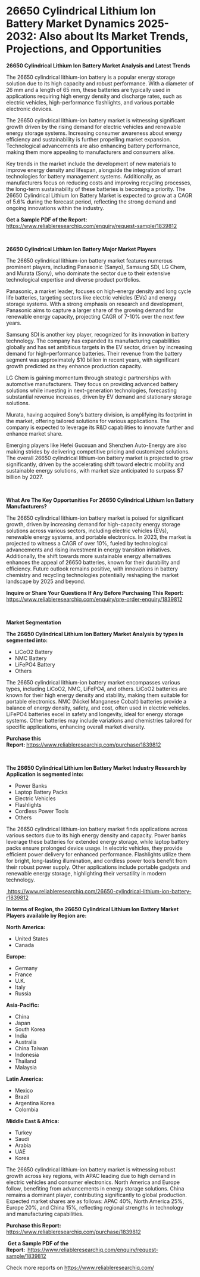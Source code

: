 <p><h1>26650 Cylindrical Lithium Ion Battery Market Dynamics 2025-2032: Also about Its Market Trends, Projections, and Opportunities</h1></p><p><strong>26650 Cylindrical Lithium Ion Battery Market Analysis and Latest Trends</strong></p>
<p><p>The 26650 cylindrical lithium-ion battery is a popular energy storage solution due to its high capacity and robust performance. With a diameter of 26 mm and a length of 65 mm, these batteries are typically used in applications requiring high energy density and discharge rates, such as electric vehicles, high-performance flashlights, and various portable electronic devices.</p><p>The 26650 cylindrical lithium-ion battery market is witnessing significant growth driven by the rising demand for electric vehicles and renewable energy storage systems. Increasing consumer awareness about energy efficiency and sustainability is further propelling market expansion. Technological advancements are also enhancing battery performance, making them more appealing to manufacturers and consumers alike.</p><p>Key trends in the market include the development of new materials to improve energy density and lifespan, alongside the integration of smart technologies for battery management systems. Additionally, as manufacturers focus on reducing costs and improving recycling processes, the long-term sustainability of these batteries is becoming a priority. The 26650 Cylindrical Lithium Ion Battery Market is expected to grow at a CAGR of 5.6% during the forecast period, reflecting the strong demand and ongoing innovations within the industry.</p></p>
<p><strong>Get a Sample PDF of the Report:&nbsp;</strong> <a href="https://www.reliableresearchiq.com/enquiry/request-sample/1839812?utm_campaign=2439&utm_medium=2&utm_source=Github&utm_content=ia&utm_term=14022025&utm_id=26650-cylindrical-lithium-ion-battery">https://www.reliableresearchiq.com/enquiry/request-sample/1839812</a></p>
<p>&nbsp;</p>
<p><strong>26650 Cylindrical Lithium Ion Battery Major Market Players</strong></p>
<p><p>The 26650 cylindrical lithium-ion battery market features numerous prominent players, including Panasonic (Sanyo), Samsung SDI, LG Chem, and Murata (Sony), who dominate the sector due to their extensive technological expertise and diverse product portfolios. </p><p>Panasonic, a market leader, focuses on high-energy density and long cycle life batteries, targeting sectors like electric vehicles (EVs) and energy storage systems. With a strong emphasis on research and development, Panasonic aims to capture a larger share of the growing demand for renewable energy capacity, projecting CAGR of 7-10% over the next few years.</p><p>Samsung SDI is another key player, recognized for its innovation in battery technology. The company has expanded its manufacturing capabilities globally and has set ambitious targets in the EV sector, driven by increasing demand for high-performance batteries. Their revenue from the battery segment was approximately $10 billion in recent years, with significant growth predicted as they enhance production capacity.</p><p>LG Chem is gaining momentum through strategic partnerships with automotive manufacturers. They focus on providing advanced battery solutions while investing in next-generation technologies, forecasting substantial revenue increases, driven by EV demand and stationary storage solutions.</p><p>Murata, having acquired Sony’s battery division, is amplifying its footprint in the market, offering tailored solutions for various applications. The company is expected to leverage its R&D capabilities to innovate further and enhance market share.</p><p>Emerging players like Hefei Guoxuan and Shenzhen Auto-Energy are also making strides by delivering competitive pricing and customized solutions. The overall 26650 cylindrical lithium-ion battery market is projected to grow significantly, driven by the accelerating shift toward electric mobility and sustainable energy solutions, with market size anticipated to surpass $7 billion by 2027.</p></p>
<p>&nbsp;</p>
<p><strong>What Are The Key Opportunities For 26650 Cylindrical Lithium Ion Battery Manufacturers?</strong></p>
<p><p>The 26650 cylindrical lithium-ion battery market is poised for significant growth, driven by increasing demand for high-capacity energy storage solutions across various sectors, including electric vehicles (EVs), renewable energy systems, and portable electronics. In 2023, the market is projected to witness a CAGR of over 10%, fueled by technological advancements and rising investment in energy transition initiatives. Additionally, the shift towards more sustainable energy alternatives enhances the appeal of 26650 batteries, known for their durability and efficiency. Future outlook remains positive, with innovations in battery chemistry and recycling technologies potentially reshaping the market landscape by 2025 and beyond.</p></p>
<p><strong>Inquire or Share Your Questions If Any Before Purchasing This Report:</strong> <a href="https://www.reliableresearchiq.com/enquiry/pre-order-enquiry/1839812?utm_campaign=2439&utm_medium=2&utm_source=Github&utm_content=ia&utm_term=14022025&utm_id=26650-cylindrical-lithium-ion-battery">https://www.reliableresearchiq.com/enquiry/pre-order-enquiry/1839812</a></p>
<p>&nbsp;</p>
<p><strong>Market Segmentation</strong></p>
<p><strong>The 26650 Cylindrical Lithium Ion Battery Market Analysis by types is segmented into:</strong></p>
<p><ul><li>LiCoO2 Battery</li><li>NMC Battery</li><li>LiFePO4 Battery</li><li>Others</li></ul></p>
<p><p>The 26650 cylindrical lithium-ion battery market encompasses various types, including LiCoO2, NMC, LiFePO4, and others. LiCoO2 batteries are known for their high energy density and stability, making them suitable for portable electronics. NMC (Nickel Manganese Cobalt) batteries provide a balance of energy density, safety, and cost, often used in electric vehicles. LiFePO4 batteries excel in safety and longevity, ideal for energy storage systems. Other batteries may include variations and chemistries tailored for specific applications, enhancing overall market diversity.</p></p>
<p><strong>Purchase this Report:&nbsp;</strong><a href="https://www.reliableresearchiq.com/purchase/1839812?utm_campaign=2439&utm_medium=2&utm_source=Github&utm_content=ia&utm_term=14022025&utm_id=26650-cylindrical-lithium-ion-battery">https://www.reliableresearchiq.com/purchase/1839812</a></p>
<p>&nbsp;</p>
<p><strong>The 26650 Cylindrical Lithium Ion Battery Market Industry Research by Application is segmented into:</strong></p>
<p><ul><li>Power Banks</li><li>Laptop Battery Packs</li><li>Electric Vehicles</li><li>Flashlights</li><li>Cordless Power Tools</li><li>Others</li></ul></p>
<p><p>The 26650 cylindrical lithium-ion battery market finds applications across various sectors due to its high energy density and capacity. Power banks leverage these batteries for extended energy storage, while laptop battery packs ensure prolonged device usage. In electric vehicles, they provide efficient power delivery for enhanced performance. Flashlights utilize them for bright, long-lasting illumination, and cordless power tools benefit from their robust power supply. Other applications include portable gadgets and renewable energy storage, highlighting their versatility in modern technology.</p></p>
<p><a href="https://www.reliableresearchiq.com/26650-cylindrical-lithium-ion-battery-r1839812?utm_campaign=2439&utm_medium=2&utm_source=Github&utm_content=ia&utm_term=14022025&utm_id=26650-cylindrical-lithium-ion-battery">&nbsp;https://www.reliableresearchiq.com/26650-cylindrical-lithium-ion-battery-r1839812</a></p>
<p><strong>In terms of Region, the 26650 Cylindrical Lithium Ion Battery Market Players available by Region are:</strong></p>
<p>
    <p> <strong> North America: </strong>
        <ul>
            <li>United States</li>
            <li>Canada</li>
        </ul>
        </p> 
    <p> <strong> Europe: </strong>
        <ul>
            <li>Germany</li>
            <li>France</li>
            <li>U.K.</li>
            <li>Italy</li>
            <li>Russia</li>
        </ul>
        </p> 
    <p> <strong> Asia-Pacific: </strong>
        <ul>
            <li>China</li>
            <li>Japan</li>
            <li>South Korea</li>
            <li>India</li>
            <li>Australia</li>
            <li>China Taiwan</li>
            <li>Indonesia</li>
            <li>Thailand</li>
            <li>Malaysia</li>
        </ul>
        </p> 
    <p> <strong> Latin America: </strong>
        <ul>
            <li>Mexico</li>
            <li>Brazil</li>
            <li>Argentina Korea</li>
            <li>Colombia</li>
        </ul>
        </p> 
    <p> <strong> Middle East & Africa: </strong>
        <ul>
            <li>Turkey</li>
            <li>Saudi</li>
            <li>Arabia</li>
            <li>UAE</li>
            <li>Korea</li>
        </ul>
    </p>
    </p>
<p><p>The 26650 cylindrical lithium-ion battery market is witnessing robust growth across key regions, with APAC leading due to high demand in electric vehicles and consumer electronics. North America and Europe follow, benefiting from advancements in energy storage solutions. China remains a dominant player, contributing significantly to global production. Expected market shares are as follows: APAC 40%, North America 25%, Europe 20%, and China 15%, reflecting regional strengths in technology and manufacturing capabilities.</p></p>
<p><strong>Purchase this Report: </strong><a href="https://www.reliableresearchiq.com/purchase/1839812?utm_campaign=2439&utm_medium=2&utm_source=Github&utm_content=ia&utm_term=14022025&utm_id=26650-cylindrical-lithium-ion-battery">https://www.reliableresearchiq.com/purchase/1839812</a></p>
<p>&nbsp;<strong>Get a Sample PDF of the Report:&nbsp;&nbsp;</strong><a href="https://www.reliableresearchiq.com/enquiry/request-sample/1839812?utm_campaign=2439&utm_medium=2&utm_source=Github&utm_content=ia&utm_term=14022025&utm_id=26650-cylindrical-lithium-ion-battery">https://www.reliableresearchiq.com/enquiry/request-sample/1839812</a></p>
<p><strong></strong></p>
<p>Check more reports on <a href="https://www.reliableresearchiq.com/?utm_campaign=2439&utm_medium=2&utm_source=Github&utm_content=ia&utm_term=14022025&utm_id=26650-cylindrical-lithium-ion-battery">https://www.reliableresearchiq.com/</a></p>